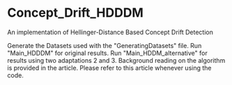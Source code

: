 # Concept_Drift_HDDDM
An implementation of Hellinger-Distance Based Concept Drift Detection

Generate the Datasets used with the "GeneratingDatasets" file. Run "Main_HDDDM" for original results. Run "Main_HDDM_alternative" for results using two adaptations 2 and 3.
Background reading on the algorithm is provided in the article. Please refer to this article whenever using the code.
